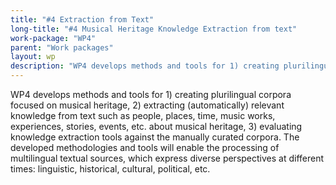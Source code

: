 ```yaml
---
title: "#4 Extraction from Text"
long-title: "#4 Musical Heritage Knowledge Extraction from text"
work-package: "WP4"
parent: "Work packages"
layout: wp
description: "WP4 develops methods and tools for 1) creating plurilingual corpora focused on musical heritage, 2) extracting (automatically) relevant knowledge from texts"
--- 
```

WP4 develops methods and tools for 1) creating plurilingual corpora focused on musical heritage, 2) extracting (automatically) relevant knowledge from text such as people, places, time, music works, experiences, stories, events, etc. about musical heritage, 3) evaluating knowledge extraction tools against the manually curated corpora. The developed methodologies and tools will enable the processing of multilingual textual sources, which express diverse perspectives at different times: linguistic, historical, cultural, political, etc. 
